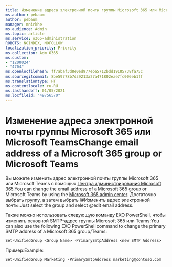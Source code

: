 ```yaml
---
title: Изменение адреса электронной почты группы Microsoft 365 или Microsoft Teams
ms.author: pebaum
author: pebaum
manager: mnirkhe
ms.audience: Admin
ms.topic: article
ms.service: o365-administration
ROBOTS: NOINDEX, NOFOLLOW
localization_priority: Priority
ms.collection: Adm_O365
ms.custom:
- "1200024"
- "4704"
ms.openlocfilehash: ff7abaf3d8e0ed977eba5712bdd19185738fa75c
ms.sourcegitcommit: 8be59778b7d39213a27a471802eae7fc006eb1ff
ms.translationtype: HT
ms.contentlocale: ru-RU
ms.lasthandoff: 01/05/2021
ms.locfileid: "49756570"
---
```

# <a name="change-email-address-of-a-microsoft-365-group-or-microsoft-teams"></a><span data-ttu-id="f2246-102">Изменение адреса электронной почты группы Microsoft 365 или Microsoft Teams</span><span class="sxs-lookup"><span data-stu-id="f2246-102">Change email address of a Microsoft 365 group or Microsoft Teams</span></span>

<span data-ttu-id="f2246-103">Вы можете изменить адрес электронной почты группы Microsoft 365 или Microsoft Teams с помощью [Центра администрирования Microsoft 365](https://admin.microsoft.com/).</span><span class="sxs-lookup"><span data-stu-id="f2246-103">You can change the email address of a Microsoft 365 group or Microsoft Teams by using the [Microsoft 365 admin center](https://admin.microsoft.com/).</span></span> <span data-ttu-id="f2246-104">Достаточно выбрать группу, а затем выбрать @Изменить адрес электронной почты.</span><span class="sxs-lookup"><span data-stu-id="f2246-104">Just select the group and select @edit email address.</span></span>

<span data-ttu-id="f2246-105">Также можно использовать следующую команду EXO PowerShell, чтобы изменить основной SMTP-адрес группы Microsoft 365 или Teams:</span><span class="sxs-lookup"><span data-stu-id="f2246-105">You can also use the following EXO PowerShell command to change the primary SMTP address of a Microsoft 365 group/Teams:</span></span>

`Set-UnifiedGroup <Group Name> -PrimarySmtpAddress <new SMTP Address>`

<span data-ttu-id="f2246-106">Пример:</span><span class="sxs-lookup"><span data-stu-id="f2246-106">Example:</span></span>

`Set-UnifiedGroup Marketing -PrimarySmtpAddress marketing@contoso.com`
